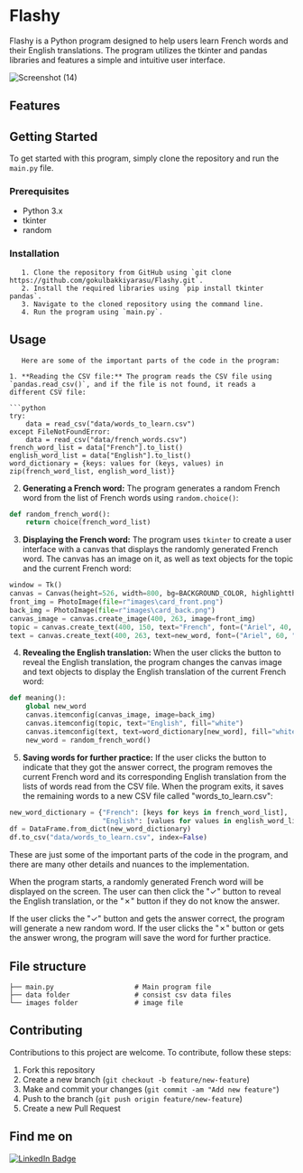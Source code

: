 # Flashy

Flashy is a Python program designed to help users learn French words and their English translations. The program utilizes the tkinter and pandas libraries and features a simple and intuitive user interface.

![Screenshot (14)](https://user-images.githubusercontent.com/87391223/234362819-18abfe24-9486-4d78-a7e8-e9ead236692d.png)


## Features
   


## Getting Started
To get started with this program, simply clone the repository and run the `main.py` file. 

### Prerequisites
- Python 3.x
- tkinter
- random

### Installation
```
   1. Clone the repository from GitHub using `git clone https://github.com/gokulbakkiyarasu/Flashy.git`.
   2. Install the required libraries using `pip install tkinter pandas`.
   3. Navigate to the cloned repository using the command line.
   4. Run the program using `main.py`.
 ```

## Usage
```
   Here are some of the important parts of the code in the program:

1. **Reading the CSV file:** The program reads the CSV file using `pandas.read_csv()`, and if the file is not found, it reads a different CSV file:

```python
try:
    data = read_csv("data/words_to_learn.csv")
except FileNotFoundError:
    data = read_csv("data/french_words.csv")
french_word_list = data["French"].to_list()
english_word_list = data["English"].to_list()
word_dictionary = {keys: values for (keys, values) in zip(french_word_list, english_word_list)}
```

2. **Generating a French word:** The program generates a random French word from the list of French words using `random.choice()`:

```python
def random_french_word():
    return choice(french_word_list)
```

3. **Displaying the French word:** The program uses `tkinter` to create a user interface with a canvas that displays the randomly generated French word. The canvas has an image on it, as well as text objects for the topic and the current French word:

```python
window = Tk()
canvas = Canvas(height=526, width=800, bg=BACKGROUND_COLOR, highlightthickness=0)
front_img = PhotoImage(file=r"images\card_front.png")
back_img = PhotoImage(file=r"images\card_back.png")
canvas_image = canvas.create_image(400, 263, image=front_img)
topic = canvas.create_text(400, 150, text="French", font=("Ariel", 40, "italic"))
text = canvas.create_text(400, 263, text=new_word, font=("Ariel", 60, "bold"))
```

4. **Revealing the English translation:** When the user clicks the button to reveal the English translation, the program changes the canvas image and text objects to display the English translation of the current French word:

```python
def meaning():
    global new_word
    canvas.itemconfig(canvas_image, image=back_img)
    canvas.itemconfig(topic, text="English", fill="white")
    canvas.itemconfig(text, text=word_dictionary[new_word], fill="white")
    new_word = random_french_word()
```

5. **Saving words for further practice:** If the user clicks the button to indicate that they got the answer correct, the program removes the current French word and its corresponding English translation from the lists of words read from the CSV file. When the program exits, it saves the remaining words to a new CSV file called "words_to_learn.csv":

```python
new_word_dictionary = {"French": [keys for keys in french_word_list],
                       "English": [values for values in english_word_list]}
df = DataFrame.from_dict(new_word_dictionary)
df.to_csv("data/words_to_learn.csv", index=False)
```

These are just some of the important parts of the code in the program, and there are many other details and nuances to the implementation.

When the program starts, a randomly generated French word will be displayed on the screen. The user can then click the "✓" button to reveal the English translation, or the "✗" button if they do not know the answer.

If the user clicks the "✓" button and gets the answer correct, the program will generate a new random word. If the user clicks the "✗" button or gets the answer wrong, the program will save the word for further practice.

## File structure
```
├── main.py                    # Main program file
├── data folder                # consist csv data files 
└── images folder              # image file
```

## Contributing
Contributions to this project are welcome. To contribute, follow these steps:
1. Fork this repository
2. Create a new branch (`git checkout -b feature/new-feature`)
3. Make and commit your changes (`git commit -am "Add new feature"`)
4. Push to the branch (`git push origin feature/new-feature`)
5. Create a new Pull Request
## Find me on
[![LinkedIn Badge](https://img.shields.io/badge/LinkedIn-Profile-informational?style=flat&logo=linkedin&logoColor=white&color=0D76A8)](https://www.linkedin.com/in/gokul-bakkiyarasu-531535251)
